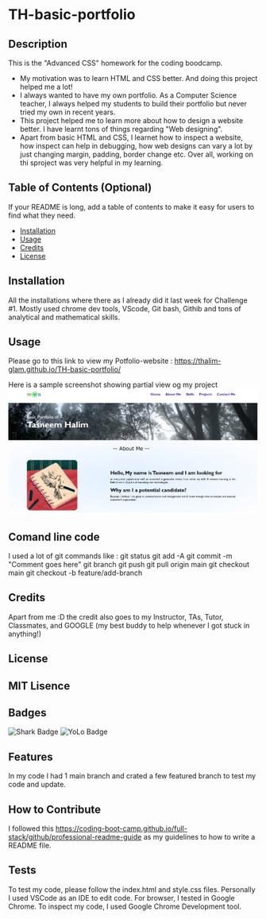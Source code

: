 # TH-basic-portfolio

## Description

This is the "Advanced CSS" homework for the coding boodcamp. 
- My motivation was to learn HTML and CSS better. And doing this project helped me a lot!
- I always wanted to have my own portfolio. As a Computer Science teacher, I always helped my students to build their portfolio but never tried my own in recent years.
- This project helped me to learn more about how to design a website better. I have learnt tons of things regarding "Web designing".
- Apart from basic HTML and CSS, I learnet how to inspect a website, how inspect can help in debugging, how web designs can vary a lot by just changing margin, padding, border change etc. Over all, working on thi sproject was very helpful in my learning.

## Table of Contents (Optional)

If your README is long, add a table of contents to make it easy for users to find what they need.

- [Installation](#installation)
- [Usage](#usage)
- [Credits](#credits)
- [License](#license)

## Installation

All the installations where there as I already did it last week for Challenge #1. Mostly used chrome dev tools, VScode, Git bash, Githib and tons of analytical and mathematical skills.

## Usage

Please go to this link to view my Potfolio-website : https://thalim-glam.github.io/TH-basic-portfolio/

Here is a sample screenshot showing partial view og my project
![Screenshot of my Personal portfolio](images/Screenshot.jpg)

## Comand line code

I used a lot of git commands like :
git status
git add -A
git commit -m "Comment goes here"
git branch
git push
git pull origin main
git checkout main
git checkout -b feature/add-branch

## Credits

Apart from me :D the credit also goes to my Instructor, TAs, Tutor, Classmates, and GOOGLE (my best buddy to help whenever I got stuck in anything!)

## License

MIT Lisence
---

## Badges

![Shark Badge](https://github.com/users/thalim-glam/achievements/pull-shark)
![YoLo Badge](https://github.com/users/thalim-glam/achievements/yolo)

## Features

In my code I had 1 main branch and crated a few featured branch to test my code and update.

## How to Contribute

I followed this https://coding-boot-camp.github.io/full-stack/github/professional-readme-guide as my guidelines to how to write a README file.

## Tests

To test my code, please follow the index.html and style.css files.
Personally I used VSCode as an IDE to edit code.
For browser, I tested in Google Chrome.
To inspect my code, I used Google Chrome Development tool.